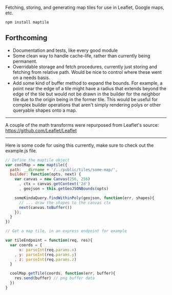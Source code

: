 Fetching, storing, and generating map tiles for use in Leaflet, Google maps, etc.

`npm install maptile`

## Forthcoming
+ Documentation and tests, like every good module
+ Some clean way to handle cache-life, rather than currently being permanent.
+ Overridable storage and fetch procedures, currently just storing and fetching from relative path. Would be nice to control where these went on a needs basis.
+ Add some kind of buffer method to expand the bounds. For example, a point near the edge of a tile might have a radius that extends beyond the edge of the tile but would not be drawn in the builder for the neighbor tile due to the origin being in the former tile. This would be useful for complex builder operations that aren't simply rendering polys or other queryable shapes onto a map.

------

A couple of the math transforms were repurposed from Leaflet's source: https://github.com/Leaflet/Leaflet

------

Here is some code for using this currently, make sure to check out the example.js file.

```javascript
// Define the maptile object
var coolMap = new maptile({
  path: __dirname + '/../public/tiles/some-map/',
  builder: function(opts, next) {
    var canvas = new Canvas(256, 256)
      , ctx = canvas.getContext('2d')
      , geojson = this.getGeoJSONBounds(opts)

    someKindaQuery.findWithinPoly(geojson, function(err, shapes){
      // ... draw the shapes to the canvas ctx
      next(canvas.toBuffer())
    });
  }
})

// Get a map tile, in an express endpoint for example

var tileEndpoint = function(req, res){
  var coords = {
      x: parseInt(req.params.x)
    , y: parseInt(req.params.y)
    , z: parseInt(req.params.z)
  }

  coolMap.getTile(coords, function(err, buffer){
    res.send(buffer) // png buffer data
  })  
}
```
